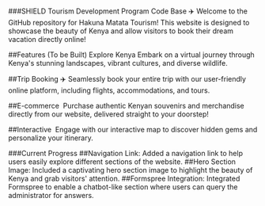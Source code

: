 ###SHIELD Tourism Development Program Code Base ✈️
Welcome to the GitHub repository for Hakuna Matata Tourism! This website is designed to showcase the beauty of Kenya and allow visitors to book their dream vacation directly online!

##Features (To be Built)
Explore Kenya
Embark on a virtual journey through Kenya's stunning landscapes, vibrant cultures, and diverse wildlife.

##Trip Booking ✈️
Seamlessly book your entire trip with our user-friendly online platform, including flights, accommodations, and tours.

##E-commerce ️
Purchase authentic Kenyan souvenirs and merchandise directly from our website, delivered straight to your doorstep!

##Interactive ️
Engage with our interactive map to discover hidden gems and personalize your itinerary.

###Current Progress
##Navigation Link: Added a navigation link to help users easily explore different sections of the website.
##Hero Section Image: Included a captivating hero section image to highlight the beauty of Kenya and grab visitors' attention.
##Formspree Integration: Integrated Formspree to enable a chatbot-like section where users can query the administrator for answers.
